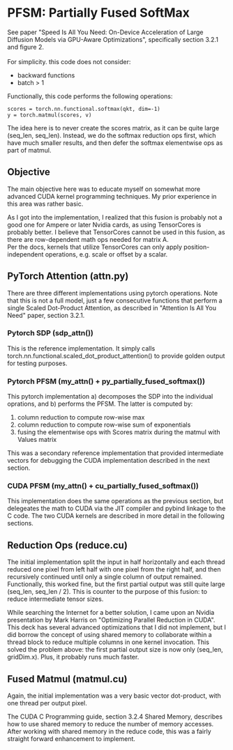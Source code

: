 # PFSM: Partially Fused SoftMax

See paper "Speed Is All You Need: On-Device Acceleration of Large Diffusion Models via GPU-Aware Optimizations", 
specifically section 3.2.1 and figure 2.<br><br>
For simplicity. this code does not consider:
- backward functions
- batch > 1

Functionally, this code performs the following operations:<br>
```
scores = torch.nn.functional.softmax(qkt, dim=-1)
y = torch.matmul(scores, v)
```

The idea here is to never create the scores matrix, as it can be quite large (seq_len, seq_len).  Instead, we do the softmax reduction ops first, which have much smaller results, and then defer the softmax elementwise ops as part of matmul.


## Objective

The main objective here was to educate myself on somewhat more advanced CUDA kernel programming techniques. My prior experience in this area was rather basic.

As I got into the implementation, I realized that this fusion is probably not a good one for Ampere or later Nvidia cards, as using TensorCores is probably better.
I believe that TensorCores cannot be used in this fusion, as there are row-dependent math ops needed for matrix A.  
Per the docs, kernels that utilize TensorCores can only apply position-independent operations, e.g. scale or offset by a scalar.


## PyTorch Attention (attn.py)

There are three different implementations using pytorch operations.  Note that this is not a full model, just a few consecutive functions that perform a single Scaled Dot-Product Attention, as described in "Attention Is All You Need" paper, section 3.2.1.  

### Pytorch SDP (sdp_attn())

This is the reference implementation.  It simply calls torch.nn.functional.scaled_dot_product_attention() to provide golden output for testing purposes.

### Pytorch PFSM (my_attn() + py_partially_fused_softmax())

This pytorch implementation a) decomposes the SDP into the individual oprations, and b) performs the PFSM.  The latter is computed by:
1. column reduction to compute row-wise max
2. column reduction to compute row-wise sum of exponentials
3. fusing the elementwise ops with Scores matrix during the matmul with Values matrix

This was a secondary reference implementation that provided intermediate vectors for debugging the CUDA implementation described in the next section.

### CUDA PFSM (my_attn() + cu_partially_fused_softmax())

This implementation does the same operations as the previous section, but delegeates the math to CUDA via the JIT compiler and pybind linkage to the C code.  The two CUDA kernels are described in more detail in the following sections.

## Reduction Ops (reduce.cu)

The initial implementation split the input in half horizontally and each thread reduced one pixel from left half with one pixel from the right half, and then recursively continued until only a single column of output remained.
Functionally, this worked fine, but the first partial output was still quite large (seq_len, seq_len / 2).
This is counter to the purpose of this fusion: to reduce intermediate tensor sizes.

While searching the Internet for a better solution, I came upon an Nvidia presentation by Mark Harris on "Optimizing Parallel Reduction in CUDA".
This deck has several advanced optimizations that I did not implement, but I did borrow the concept of using shared memory to collaborate within a thread block to reduce multiple columns in one kernel invocation.
This solved the problem above: the first partial output size is now only (seq_len, gridDim.x).
Plus, it probably runs much faster.

## Fused Matmul (matmul.cu)

Again, the initial implementation was a very basic vector dot-product, with one thread per output pixel.

The CUDA C Programming guide, section 3.2.4 Shared Memory, describes how to use shared memory to reduce the number of memory accesses.  After working with shared memory in the reduce code, this was a fairly straight forward enhancement to implement.
 
